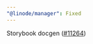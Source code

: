 ```yaml
---
"@linode/manager": Fixed
---
```


Storybook docgen ([#11264](https://github.com/linode/manager/pull/11264))

